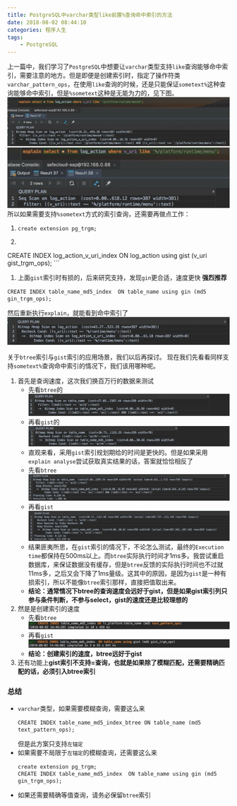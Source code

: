 ```yaml
---
title: PostgreSQL中varchar类型like前置%查询命中索引的方法
date: 2018-08-02 08:44:10
categories: 程序人生
tags:
    - PostgreSQL
---
```

上一篇中，我们学习了`PostgreSQL`中想要让`varchar`类型支持`like`查询能够命中索引，需要注意的地方。但是即便是创建索引时，指定了操作符类`varchar_pattern_ops`，在使用`like`查询的时候，还是只能保证`sometext%`这种查询能够命中索引，但是`%sometext`这种是无能为力的，见下图。
![](/media/15331709094483.jpg)
![](/media/15331709707728.jpg)
所以如果需要支持`%sometext`方式的索引查询，还需要再做点工作：
1. `create extension pg_trgm;`
2. ```
CREATE INDEX log_action_v_uri_index  ON  log_action using gist (v_uri gist_trgm_ops);
    ```
1. 上面`gist`索引时有损的，后来研究支持，发现`gin`更合适，速度更快 **强烈推荐**
```
CREATE INDEX table_name_md5_index  ON table_name using gin (md5 gin_trgm_ops);
```


然后重新执行`explain`，就能看到命中索引了
![](/media/15331719609935.jpg)

关于`btree`索引与`gist`索引的应用场景，我们以后再探讨。 现在我们先看看同样支持`sometext%`查询命中索引的情况下，我们该用哪种呢。
1. 首先是查询速度，这次我们换百万行的数据来测试
    * 先看`btree`的![](/media/15331926585276.jpg)
    * 再看`gist`的![](/media/15331926156740.jpg)
    * 直观来看，采用`gist`索引规划期给的时间是更快的。但是如果采用`explain analyse`尝试获取真实结果的话，答案就恰恰相反了
    * 先看`btree`![](/media/15331929892802.jpg)
    * 再看`gist`![](/media/15331930513697.jpg)
    * 结果匪夷所思，在`gist`索引的情况下，不论怎么测试，最终的`Execution time`都保持在500ms以上。而`btree`实际执行时间才1ms多。我尝试重启数据库，来保证数据没有缓存，但是`btree`反馈的实际执行时间也不过就11ms多，之后又会下降了1ms量级。这其中的原因，是因为`gist`是一种有损索引，所以不能像`btree`索引那样，直接把值取出来。
    * **结论：通常情况下btree的查询速度会远好于gist，但是如果gist索引列只参与条件判断，不参与select，gist的速度还是比较理想的**
2. 然是是创建索引的速度
    * 先看`btree`![](/media/15331936107582.jpg)
    * 再看`gist`![](/media/15331936413004.jpg)
    * **结论：创建索引的速度，btree远好于gist**
3. 还有功能上**gist索引不支持=查询，也就是如果除了模糊匹配，还需要精确匹配的话，必须引入btree索引**

### 总结
* `varchar`类型，如果需要模糊查询，需要这么来
    ```
    CREATE INDEX table_name_md5_index_btree ON table_name (md5 text_pattern_ops);
    ```
    但是此方案只支持`左锚定`
* 如果需要不局限于`左锚定`的模糊查询，还需要这么来
    ```
    create extension pg_trgm;
    CREATE INDEX table_name_md5_index  ON table_name using gin (md5 gin_trgm_ops);
    ```
* 如果还需要精确等值查询，请务必保留`btree`索引
 




